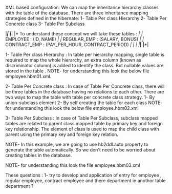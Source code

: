 XML based configuration:
We can map the inheritance hierarchy classes with the table of the database. 
There are three inheritance mapping strategies defined in the hibernate:
	1- Table Per class Hierarchy
	2- Table Per Concrete class
	3- Table Per Subclass

|*************************************************************************************|
|*************************************************************************************|
|*  To understand these concept we will take these tables :						 	 *|
|* 	EMPLOYEE : (ID, NAME)															 *|
|*	REGULAR_EMP : (SALARY, BONUS)													 *|
|*	CONTRACT_EMP : (PAY_PER_HOUR, CONTRACT_PERIOD)									 *|
|*																					 *|
|*************************************************************************************|
|*************************************************************************************|

1- Table Per class Hierarchy :
In table per hierarchy mapping, single table is required to map the whole hierarchy, 
an extra column (known as discriminator column) is added to identify the class. 
But nullable values are stored in the table .
NOTE- for understanding this look the below file employee.hbm01.xml.
	
2- Table Per Concrete class :
In case of Table Per Concrete class, there will be three tables in the database having no relations to each other. 
There are two ways to map the table with table per concrete class strategy.
	1- By union-subclass element
	2- By self creating the table for each class
NOTE- for understanding this look the below file employee.hbm02.xml
	
3- Table Per Subclass :
In case of Table Per Subclass, subclass mapped tables are related to parent class 
mapped table by primary key and foreign key relationship.
The <joined-subclass> element of class is used to map the child class with parent 
using the primary key and foreign key relation.

NOTE- In this example, we are going to use hb2ddl.auto property to generate the table automatically. 
So we don't need to be worried about creating tables in the database.	

NOTE- for understanding this look the file employee.hbm03.xml



These questions : 
1- try to develop and application of entry for employee , regular employee, contract employee and there department
	in anothor table department ? 
